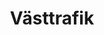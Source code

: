 ---
title: "Västtrafik"
link: "https://www.vasttrafik.se/"
image: "/media/2021/12/vasttrafik.webp"
---